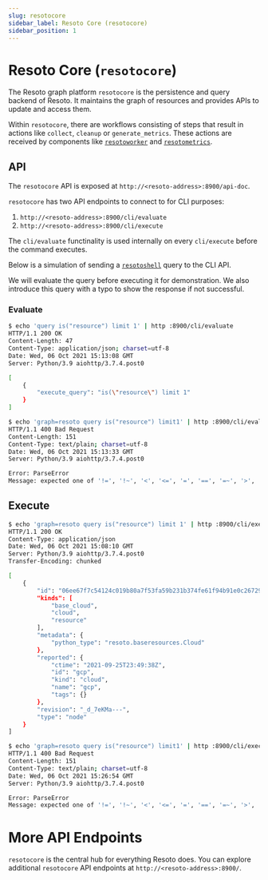 ```yaml
---
slug: resotocore
sidebar_label: Resoto Core (resotocore)
sidebar_position: 1
---
```


# Resoto Core (`resotocore`)

The Resoto graph platform `resotocore` is the persistence and query backend of Resoto. It maintains the graph of resources and provides APIs to update and access them.

Within `resotocore`, there are workflows consisting of steps that result in actions like `collect`, `cleanup` or `generate_metrics`. These actions are received by components like [`resotoworker`](./resotoworker.md) and [`resotometrics`](./resotometrics.md).

## API

The `resotocore` API is exposed at `http://<resoto-address>:8900/api-doc`.

`resotocore` has two API endpoints to connect to for CLI purposes:

1. `http://<resoto-address>:8900/cli/evaluate`
2. `http://<resoto-address>:8900/cli/execute`

The `cli/evaluate` functinality is used internally on every `cli/execute` before the command executes.

Below is a simulation of sending a [`resotoshell`](./resotoshell.md) query to the CLI API.

We will evaluate the query before executing it for demonstration. We also introduce this query with a typo to show the response if not successful.

### Evaluate

```bash title="Correct"
$ echo 'query is("resource") limit 1' | http :8900/cli/evaluate
HTTP/1.1 200 OK
Content-Length: 47
Content-Type: application/json; charset=utf-8
Date: Wed, 06 Oct 2021 15:13:08 GMT
Server: Python/3.9 aiohttp/3.7.4.post0

[
    {
        "execute_query": "is(\"resource\") limit 1"
    }
]
```

```bash title="Typo"
$ echo 'graph=resoto query is("resource") limit1' | http :8900/cli/evaluate
HTTP/1.1 400 Bad Request
Content-Length: 151
Content-Type: text/plain; charset=utf-8
Date: Wed, 06 Oct 2021 15:13:33 GMT
Server: Python/3.9 aiohttp/3.7.4.post0

Error: ParseError
Message: expected one of '!=', '!~', '<', '<=', '=', '==', '=~', '>', '>=', '[A-Za-z][A-Za-z0-9_]*', '`', 'in', 'not in', '~' at 0:21
```

## Execute

```bash title="Correct"
$ echo 'graph=resoto query is("resource") limit 1' | http :8900/cli/execute
HTTP/1.1 200 OK
Content-Type: application/json
Date: Wed, 06 Oct 2021 15:08:10 GMT
Server: Python/3.9 aiohttp/3.7.4.post0
Transfer-Encoding: chunked

[
    {
        "id": "06ee67f7c54124c019b80a7f53fa59b231b374fe61f94b91e0c26729440d095c",
        "kinds": [
            "base_cloud",
            "cloud",
            "resource"
        ],
        "metadata": {
            "python_type": "resoto.baseresources.Cloud"
        },
        "reported": {
            "ctime": "2021-09-25T23:49:38Z",
            "id": "gcp",
            "kind": "cloud",
            "name": "gcp",
            "tags": {}
        },
        "revision": "_d_7eKMa---",
        "type": "node"
    }
]
```

```bash title="Typo"
$ echo 'graph=resoto query is("resource") limit1' | http :8900/cli/execute
HTTP/1.1 400 Bad Request
Content-Length: 151
Content-Type: text/plain; charset=utf-8
Date: Wed, 06 Oct 2021 15:26:54 GMT
Server: Python/3.9 aiohttp/3.7.4.post0

Error: ParseError
Message: expected one of '!=', '!~', '<', '<=', '=', '==', '=~', '>', '>=', '[A-Za-z][A-Za-z0-9_]*', '`', 'in', 'not in', '~' at 0:21
```

# More API Endpoints

`resotocore` is the central hub for everything Resoto does.
You can explore additional `resotocore` API endpoints at `http://<resoto-address>:8900/`.
